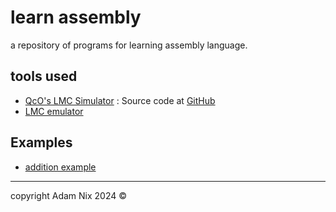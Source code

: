# learn assembly

a repository of programs for learning assembly language.

## tools used

- [QcO's LMC Simulator](https://qco-dev.github.io/lmc/ "QcO's LMC Simulator") : Source code at [GitHub](https://github.com/QcO-dev/lmc "Source code at GitHub")
- [LMC emulator](https://peterhigginson.co.uk/lmc)

## Examples

- [addition example](./number-addition.asm)

---
copyright Adam Nix 2024 &copy;
